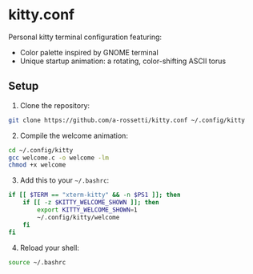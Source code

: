 # kitty.conf

Personal kitty terminal configuration featuring:
- Color palette inspired by GNOME terminal
- Unique startup animation: a rotating, color-shifting ASCII torus

## Setup

1. Clone the repository:
```bash
git clone https://github.com/a-rossetti/kitty.conf ~/.config/kitty
```

2. Compile the welcome animation:
```bash
cd ~/.config/kitty
gcc welcome.c -o welcome -lm
chmod +x welcome
```

3. Add this to your `~/.bashrc`:
```bash
if [[ $TERM == "xterm-kitty" && -n $PS1 ]]; then
    if [[ -z $KITTY_WELCOME_SHOWN ]]; then
        export KITTY_WELCOME_SHOWN=1
        ~/.config/kitty/welcome
    fi
fi
```

4. Reload your shell:
```bash
source ~/.bashrc
```

